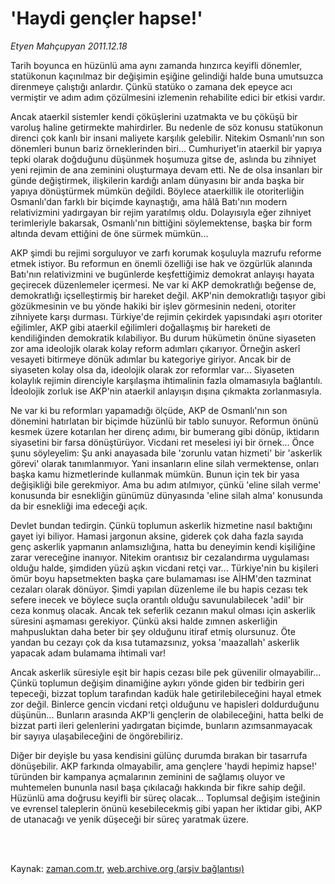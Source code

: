 # 'Haydi  gençler hapse!'

*Etyen Mahçupyan 2011.12.18*

<td class="columnist-detail">
<p>Tarih boyunca en hüzünlü ama aynı zamanda hınzırca keyifli dönemler, statükonun kaçınılmaz bir değişimin eşiğine gelindiği halde buna umutsuzca direnmeye çalıştığı anlardır. Çünkü statüko o zamana dek epeyce acı vermiştir ve adım adım çözülmesini izlemenin rehabilite edici bir etkisi vardır.</p>
<p>
<div id="haberMetinDiv">
<p>Ancak ataerkil sistemler kendi çöküşlerini uzatmakta ve bu çöküşü bir varoluş haline getirmekte mahirdirler. Bu nedenle de söz konusu statükonun direnci çok kanlı bir insani maliyete karşılık gelebilir. Nitekim Osmanlı'nın son dönemleri bunun bariz örneklerinden biri... Cumhuriyet'in ataerkil bir yapıya tepki olarak doğduğunu düşünmek hoşumuza gitse de, aslında bu zihniyet yeni rejimin de ana zeminini oluşturmaya devam etti. Ne de olsa insanları bir günde değiştirmek, ilişkilerin kardığı anlam dünyasını bir anda başka bir yapıya dönüştürmek mümkün değildi. Böylece ataerkillik ile otoriterliğin Osmanlı'dan farklı bir biçimde kaynaştığı, ama hâlâ Batı'nın modern relativizmini yadırgayan bir rejim yaratılmış oldu. Dolayısıyla eğer zihniyet terimleriyle bakarsak, Osmanlı'nın bittiğini söylemektense, başka bir form altında devam ettiğini de öne sürmek mümkün...
<p>AKP şimdi bu rejimi sorguluyor ve zarfı korumak koşuluyla mazrufu reforme etmek istiyor. Bu reformun en önemli özelliği ise hak ve özgürlük alanında Batı'nın relativizmini ve bugünlerde keşfettiğimiz demokrat anlayışı hayata geçirecek düzenlemeler içermesi. Ne var ki AKP demokratlığı beğense de, demokratlığı içselleştirmiş bir hareket değil. AKP'nin demokratlığı taşıyor gibi gözükmesinin ve bu yönde hakiki bir işlev görmesinin nedeni, otoriter zihniyete karşı durması. Türkiye'de rejimin çekirdek yapısındaki aşırı otoriter eğilimler, AKP gibi ataerkil eğilimleri doğallaşmış bir hareketi de kendiliğinden demokratik kılabiliyor. Bu durum hükümetin önüne siyaseten zor ama ideolojik olarak kolay reform adımları çıkarıyor. Örneğin askerî vesayeti bitirmeye dönük adımlar bu kategoriye giriyor. Ancak bir de siyaseten kolay olsa da, ideolojik olarak zor reformlar var... Siyaseten kolaylık rejimin direnciyle karşılaşma ihtimalinin fazla olmamasıyla bağlantılı. İdeolojik zorluk ise AKP'nin ataerkil anlayışın dışına çıkmakta zorlanmasıyla.
<p>Ne var ki bu reformları yapamadığı ölçüde, AKP de Osmanlı'nın son dönemini hatırlatan bir biçimde hüzünlü bir tablo sunuyor. Reformun önünü kesmek üzere kotarılan her direnç adımı, bir bumerang gibi dönüp, iktidarın siyasetini bir farsa dönüştürüyor. Vicdani ret meselesi iyi bir örnek... Önce şunu söyleyelim: Şu anki anayasada bile 'zorunlu vatan hizmeti' bir 'askerlik görevi' olarak tanımlanmıyor. Yani insanların eline silah vermektense, onları başka kamu hizmetlerinde kullanmak mümkün. Bunun için tek bir yasa değişikliği bile gerekmiyor. Ama bu adım atılmıyor, çünkü 'eline silah verme' konusunda bir esnekliğin günümüz dünyasında 'eline silah alma' konusunda da bir esnekliği ima edeceği açık.
<p>Devlet bundan tedirgin. Çünkü toplumun askerlik hizmetine nasıl baktığını gayet iyi biliyor. Hamasi jargonun aksine, giderek çok daha fazla sayıda genç askerlik yapmanın anlamsızlığına, hatta bu deneyimin kendi kişiliğine zarar vereceğine inanıyor. Nitekim orantısız bir cezalandırma uygulaması olduğu halde, şimdiden yüzü aşkın vicdani retçi var... Türkiye'nin bu kişileri ömür boyu hapsetmekten başka çare bulamaması ise AİHM'den tazminat cezaları olarak dönüyor. Şimdi yapılan düzenleme ile bu hapis cezası tek sefere inecek ve böylece suçla orantılı olduğu savunulabilecek 'adil' bir ceza konmuş olacak. Ancak tek seferlik cezanın makul olması için askerlik süresini aşmaması gerekiyor. Çünkü aksi halde zımnen askerliğin mahpusluktan daha beter bir şey olduğunu itiraf etmiş olursunuz. Öte yandan bu cezayı çok da kısa tutamazsınız, yoksa 'maazallah' askerlik yapacak adam bulamama ihtimali var!
<p>Ancak askerlik süresiyle eşit bir hapis cezası bile pek güvenilir olmayabilir... Çünkü toplumun değişim dinamiğine aykırı yönde giden bir tedbirin geri tepeceği, bizzat toplum tarafından kadük hale getirilebileceğini hayal etmek zor değil. Binlerce gencin vicdani retçi olduğunu ve hapisleri doldurduğunu düşünün... Bunların arasında AKP'li gençlerin de olabileceğini, hatta belki de bizzat parti ileri gelenlerini yadırgatan biçimde, bunların azımsanmayacak bir sayıya ulaşabileceğini de öngörebiliriz.
<p>Diğer bir deyişle bu yasa kendisini gülünç durumda bırakan bir tasarrufa dönüşebilir. AKP farkında olmayabilir, ama gençlere 'haydi hepimiz hapse!' türünden bir kampanya açmalarının zeminini de sağlamış oluyor ve muhtemelen bununla nasıl başa çıkılacağı hakkında bir fikre sahip değil. Hüzünlü ama doğrusu keyifli bir süreç olacak... Toplumsal değişim isteğinin ve evrensel taleplerin önünü kesebilecekmiş gibi yapan her iktidar gibi, AKP de utanacağı ve yenik düşeceği bir süreç yaratmak üzere. </p></p></p></p></p></p></div>
</p>


<p><br>
		 </br></p></td>

Kaynak: [zaman.com.tr](http://zaman.com.tr/yazar.do?yazino=1216362), [web.archive.org (arşiv bağlantısı)](http://web.archive.org/web/20120110054407/http://www.zaman.com.tr:80/yazar.do?yazino=1216362)
